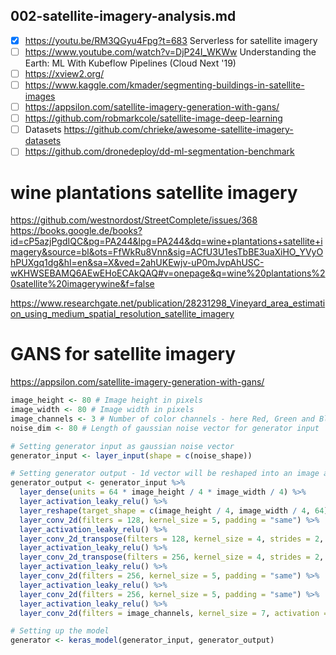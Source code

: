## 002-satellite-imagery-analysis.md

- [x] https://youtu.be/RM3QGyu4Fpg?t=683 Serverless for satellite imagery
- [ ] https://www.youtube.com/watch?v=DjP24I_WKWw Understanding the Earth: ML With Kubeflow Pipelines (Cloud Next '19)
- [ ] https://xview2.org/
- [ ] https://www.kaggle.com/kmader/segmenting-buildings-in-satellite-images
- [ ] https://appsilon.com/satellite-imagery-generation-with-gans/
- [ ] https://github.com/robmarkcole/satellite-image-deep-learning
- [ ] Datasets https://github.com/chrieke/awesome-satellite-imagery-datasets
- [ ] https://github.com/dronedeploy/dd-ml-segmentation-benchmark

# wine plantations satellite imagery

https://github.com/westnordost/StreetComplete/issues/368
https://books.google.de/books?id=cP5azjPgdIQC&pg=PA244&lpg=PA244&dq=wine+plantations+satellite+imagery&source=bl&ots=FfWkRu8Vnn&sig=ACfU3U1esTbBE3uaXiHO_YVyOhPUXgq1dg&hl=en&sa=X&ved=2ahUKEwjv-uP0mJvpAhUSC-wKHWSEBAMQ6AEwEHoECAkQAQ#v=onepage&q=wine%20plantations%20satellite%20imagerywine&f=false

https://www.researchgate.net/publication/28231298_Vineyard_area_estimation_using_medium_spatial_resolution_satellite_imagery

# GANS for satellite imagery

https://appsilon.com/satellite-imagery-generation-with-gans/


```r
image_height <- 80 # Image height in pixels
image_width <- 80 # Image width in pixels
image_channels <- 3 # Number of color channels - here Red, Green and Blue
noise_dim <- 80 # Length of gaussian noise vector for generator input

# Setting generator input as gaussian noise vector
generator_input <- layer_input(shape = c(noise_shape))

# Setting generator output - 1d vector will be reshaped into an image array
generator_output <- generator_input %>%
  layer_dense(units = 64 * image_height / 4 * image_width / 4) %>%
  layer_activation_leaky_relu() %>%
  layer_reshape(target_shape = c(image_height / 4, image_width / 4, 64)) %>%
  layer_conv_2d(filters = 128, kernel_size = 5, padding = "same") %>%
  layer_activation_leaky_relu() %>%
  layer_conv_2d_transpose(filters = 128, kernel_size = 4, strides = 2, padding = "same") %>%
  layer_activation_leaky_relu() %>%
  layer_conv_2d_transpose(filters = 256, kernel_size = 4, strides = 2, padding = "same") %>%
  layer_activation_leaky_relu() %>%
  layer_conv_2d(filters = 256, kernel_size = 5, padding = "same") %>%
  layer_activation_leaky_relu() %>%
  layer_conv_2d(filters = 256, kernel_size = 5, padding = "same") %>%
  layer_activation_leaky_relu() %>%
  layer_conv_2d(filters = image_channels, kernel_size = 7, activation = "tanh", padding = "same")

# Setting up the model
generator <- keras_model(generator_input, generator_output)

```